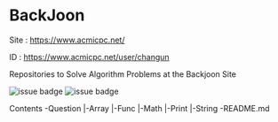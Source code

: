 # BackJoon

Site : https://www.acmicpc.net/

ID : https://www.acmicpc.net/user/changun

Repositories to Solve Algorithm Problems at the Backjoon Site

![issue badge](https://img.shields.io/badge/Language-C%2B%2B-red?style=flat&logo=cplusplus&logoColor=white)
![issue badge](https://img.shields.io/badge/Backjoon-Algorithm-yellowgreen)

Contents
-Question
  |-Array
  |-Func
  |-Math
  |-Print
  |-String
-README.md
